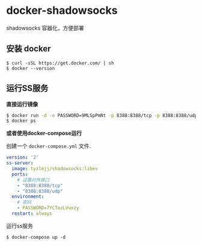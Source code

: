# docker-shadowsocks

shadowsocks 容器化，方便部署

## 安装 docker

```
$ curl -sSL https://get.docker.com/ | sh
$ docker --version
```

## 运行SS服务

**直接运行镜像**

```bash
$ docker run -d -e PASSWORD=9MLSpPmNt -p 8388:8388/tcp -p 8388:8388/udp --restart always tyzlmjj/shadowsocks:manager
$ docker ps
```

**或者使用docker-compose运行**

创建一个 `docker-compose.yml` 文件.

```yaml
version: '2'
ss-server:
  image: tyzlmjj/shadowsocks:libev
  ports:
    # 设置对外接口
    - "8388:8388/tcp"
    - "8388:8388/udp"
  environment:
    # 密码
    - PASSWORD=7YCTozLVuxzy
  restart: always
```

运行ss服务
```
$ docker-compose up -d
```
